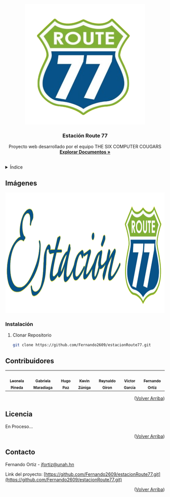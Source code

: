 <div id="top"></div>
<!--
*** Thanks for checking out the Best-README-Template. If you have a suggestion
*** that would make this better, please fork the repo and create a pull request
*** or simply open an issue with the tag "enhancement".
*** Don't forget to give the project a star!
*** Thanks again! Now go create something AMAZING! :D
-->



<!-- PROJECT SHIELDS -->
<!--
*** I'm using markdown "reference style" links for readability.
*** Reference links are enclosed in brackets [ ] instead of parentheses ( ).
*** See the bottom of this document for the declaration of the reference variables
*** for contributors-url, forks-url, etc. This is an optional, concise syntax you may use.
*** https://www.markdownguide.org/basic-syntax/#reference-style-links
-->


<!-- PROJECT LOGO -->
<br />
<div align="center">
  <a href="https://github.com/Fernando2609/estacionRoute77.git">
    <img src="Assets\images\logo3.png" alt="Logo" width="380" height="380">
  </a>

<h3 align="center">Estación Route 77</h3>

  <p align="center">
    Proyecto web desarrollado por el equipo THE SIX COMPUTER COUGARS
    <br />
    <a href="https://github.com/Fernando2609/estacionRoute77.git"><strong>Explorar Documentos »</strong></a>
    <br />
    <br />
    
  </p>
</div>



<!-- TABLE OF CONTENTS -->
<details>
  <summary>Índice</summary>
  <ol>
    <li>
      <a href="#Imágenes">Imágenes </a>
    </li>
    <li>
      <a href="#Instalación">Instalación</a>
    </li>
    <li><a href="#Contribuidores">Contribuidores</a></li>
    <li><a href="#Licencia">Licencia</a></li>
    <li><a href="#Contacto">Contacto</a></li>
  </ol>
</details>



<!-- ABOUT THE PROJECT -->
##  Imágenes


<div align="center">
<img src="Assets\images\logo.png" alt="Logo" width="620" height="380">
</div>



### Instalación 

1. Clonar Repositorio
   ```sh
   git clone https://github.com/Fernando2609/estacionRoute77.git
   ```




## Contribuidores



<table>
  <tr>
    <td align="center"><a href="https://github.com/LeonelaPineda"><img src="https://avatars.githubusercontent.com/u/95948992?v=4" width="100px;" alt=""/><br /><sub><b>Leonela Pineda</b></td>
    <td align="center"><a href="https://github.com/GabyMaradiaga"><img src="https://avatars.githubusercontent.com/u/95946158?v=4" width="100px;" alt=""/><br /><sub><b>Gabriela Maradiaga</b></td>
    <td align="center"><a href="https://github.com/Hup2001"><img src="https://avatars.githubusercontent.com/u/95898021?v=4" width="100px;" alt=""/><br /><sub><b>Hugo Paz</b></td>
    <td align="center"><a href="https://github.com/KevinZuniga97"><img src="https://avatars.githubusercontent.com/u/96089693?v=4" width="100px;" alt=""/><br /><sub><b>Kevin Zúniga</b></td>
    <td align="center"><a href="https://github.com/ReynaldoG31"><img src="https://avatars.githubusercontent.com/u/95898936?v=4" width="100px;" alt=""/><br /><sub><b>Reynaldo Giron</b></td>
    <td align="center"><a href="https://github.com/vico-21"><img src="https://avatars.githubusercontent.com/u/95952380?v=4" width="100px;" alt=""/><br /><sub><b>Victor García</b></td>
    <td align="center"><a href="https://github.com/FerOrtizHN"><img src="https://avatars.githubusercontent.com/u/74040616?v=4" width="100px;" alt=""/><br /><sub><b>Fernando Ortiz</b></td>
  </tr>
</table>


<p align="right">(<a href="#top">Volver Arriba</a>)</p>



<!-- LICENSE -->
## Licencia

En Proceso...

<p align="right">(<a href="#top">Volver Arriba</a>)</p>



<!-- CONTACT -->
## Contacto

Fernando Ortiz - jfortiz@unah.hn

Link del proyecto: [https://github.com/Fernando2609/estacionRoute77.git](https://github.com/Fernando2609/estacionRoute77.git)

<p align="right">(<a href="#top">Volver Arriba</a>)</p>







<!-- MARKDOWN LINKS & IMAGES -->
<!-- https://www.markdownguide.org/basic-syntax/#reference-style-links -->
[contributors-shield]: https://github.com/Fernando2609/Prueba/graphs/commit-activity
[contributors-url]: https://github.com/othneildrew/Best-README-Template/graphs/contributors
[forks-shield]: https://img.shields.io/github/forks/Fernando2609/prueba.svg
[forks-url]: https://github.com/Fernando2609/prueba/network/members
[stars-shield]: https://img.shields.io/github/stars/Fernando2609/prueba.svg
[stars-url]: https://github.com/Fernando2609/prueba/stargazers
[issues-shield]: https://img.shields.io/github/issues/Fernando2609/prueba.svg
[issues-url]: https://github.com/Fernando2609/prueba/issues
[license-shield]: https://img.shields.io/github/license/Fernando2609/prueba.svg
[license-url]: https://github.com/Fernando2609/prueba/blob/master/LICENSE.txt
[linkedin-shield]: https://img.shields.io/badge/-LinkedIn-black.svg&logo=linkedin&colorB=555
[linkedin-url]: https://linkedin.com/in/linkedin_username
[product-screenshot]: images/screenshot.png
